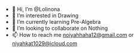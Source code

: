 - 👋 Hi, I’m @Lolinona
- 👀 I’m interested in Drawing
- 🌱 I’m currently learning Pre-Algebra
- 💞️ I’m looking to collaborate on Nothing
- 📫 How to reach me noiyahhaha12@gmail.com or niyahkat1029@icloud.com

<!---
Lolinona/Lolinona is a ✨ special ✨ repository because its `README.md` (this file) appears on your GitHub profile.
You can click the Preview link to take a look at your changes.
--->

